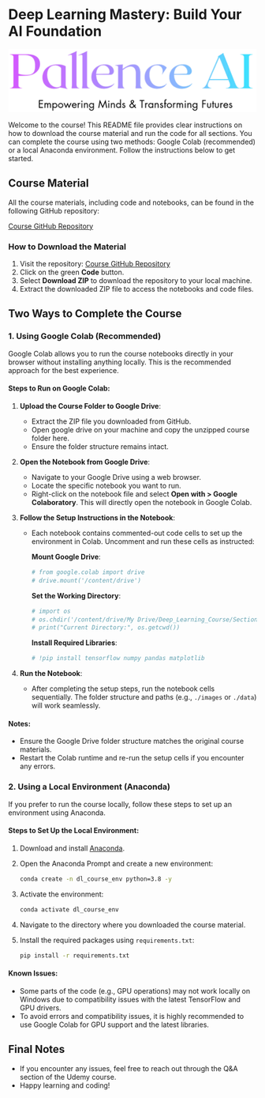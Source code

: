 # Deep Learning Mastery: Build Your AI Foundation

![Pallence AI](PallenceAI-Final.png)

Welcome to the course! This README file provides clear instructions on how to download the course material and run the code for all sections. You can complete the course using two methods: Google Colab (recommended) or a local Anaconda environment. Follow the instructions below to get started.

## Course Material
All the course materials, including code and notebooks, can be found in the following GitHub repository:

[Course GitHub Repository](https://github.com/DrSridharPalle/Course-1-Deep-Learning-Mastery-Build-Your-AI-Foundation)

### How to Download the Material
1. Visit the repository: [Course GitHub Repository](https://github.com/DrSridharPalle/Course-1-Deep-Learning-Mastery-Build-Your-AI-Foundation)
2. Click on the green **Code** button.
3. Select **Download ZIP** to download the repository to your local machine.
4. Extract the downloaded ZIP file to access the notebooks and code files.

## Two Ways to Complete the Course

### 1. Using Google Colab (Recommended)
Google Colab allows you to run the course notebooks directly in your browser without installing anything locally. This is the recommended approach for the best experience.

#### Steps to Run on Google Colab:
1. **Upload the Course Folder to Google Drive**:
   - Extract the ZIP file you downloaded from GitHub.
   - Open google drive on your machine and copy the unzipped course folder here.
   - Ensure the folder structure remains intact.

2. **Open the Notebook from Google Drive**:
   - Navigate to your Google Drive using a web browser.
   - Locate the specific notebook you want to run.
   - Right-click on the notebook file and select **Open with > Google Colaboratory**. This will directly open the notebook in Google Colab.

3. **Follow the Setup Instructions in the Notebook**:
   - Each notebook contains commented-out code cells to set up the environment in Colab. Uncomment and run these cells as instructed:

     **Mount Google Drive**:
     ```python
     # from google.colab import drive
     # drive.mount('/content/drive')
     ```

     **Set the Working Directory**:
     ```python
     # import os
     # os.chdir('/content/drive/My Drive/Deep_Learning_Course/Section4')  # Adjust the path as needed
     # print("Current Directory:", os.getcwd())
     ```

     **Install Required Libraries**:
     ```python
     # !pip install tensorflow numpy pandas matplotlib
     ```

4. **Run the Notebook**:
   - After completing the setup steps, run the notebook cells sequentially. The folder structure and paths (e.g., `./images` or `./data`) will work seamlessly.

#### Notes:
- Ensure the Google Drive folder structure matches the original course materials.
- Restart the Colab runtime and re-run the setup cells if you encounter any errors.

### 2. Using a Local Environment (Anaconda)
If you prefer to run the course locally, follow these steps to set up an environment using Anaconda.

#### Steps to Set Up the Local Environment:
1. Download and install [Anaconda](https://www.anaconda.com/).
2. Open the Anaconda Prompt and create a new environment:

   ```bash
   conda create -n dl_course_env python=3.8 -y
   ```

3. Activate the environment:

   ```bash
   conda activate dl_course_env
   ```

4. Navigate to the directory where you downloaded the course material.
5. Install the required packages using `requirements.txt`:

   ```bash
   pip install -r requirements.txt
   ```

#### Known Issues:
- Some parts of the code (e.g., GPU operations) may not work locally on Windows due to compatibility issues with the latest TensorFlow and GPU drivers.
- To avoid errors and compatibility issues, it is highly recommended to use Google Colab for GPU support and the latest libraries.

## Final Notes
- If you encounter any issues, feel free to reach out through the Q&A section of the Udemy course.
- Happy learning and coding!
